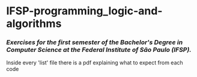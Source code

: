 # IFSP-programming_logic-and-algorithms

### _Exercises for the first semester of the Bachelor's Degree in Computer Science at the Federal Institute of São Paulo (IFSP)._

Inside every 'list' file there is a pdf explaining what to expect from each code
